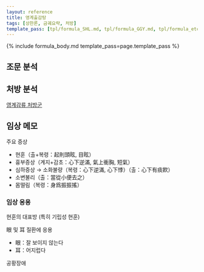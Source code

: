 ```yaml
---
layout: reference
title: 영계출감탕
tags: [상한론, 금궤요략, 처방]
template_pass: [tpl/formula_SHL.md, tpl/formula_GGY.md, tpl/formula_etc.md]
---
```



{% include formula_body.md template_pass=page.template_pass %}

## 조문 분석


## 처방 분석

<i class="fa fa-external-link-alt"></i> [영계감류 처방군]( {{site.baseurl}}/lecture/2018/03/처방군_영계감류 )

## 임상 메모

주요 증상
* 현훈（출+복령：起則頭眩, 目眩）
* 흉부증상（계지+감초：心下逆滿, 氣上衝胸, 短氣）
* 심하증상 → 소화불량（복령：心下逆滿, 心下悸）（출：心下有痰飮）
* 소변불리（출：當從小便去之）
* 몸떨림（복령：身爲振振搖）

### 임상 응용

현훈의 대표방 (특히 기립성 현훈)

眼 및 耳 질환에 응용
* 眼：잘 보이지 않는다
* 耳：어지럽다

공황장애
